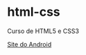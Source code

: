 # html-css
 Curso de HTML5 e CSS3

 <a href="https://vitorguarizo.github.io/html-css/desafios/d010/android.html" target=_blank>Site do Android</a>
